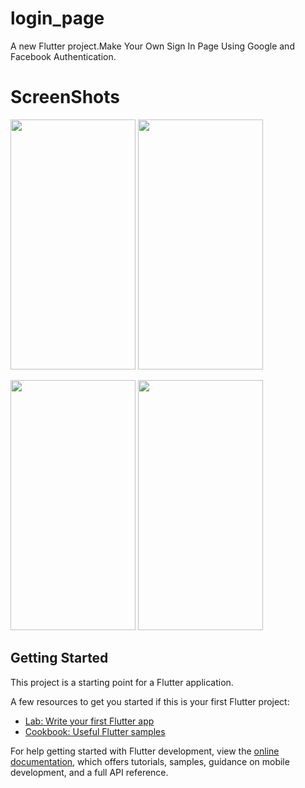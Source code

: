 # login_page

A new Flutter project.Make Your Own Sign In Page Using Google and Facebook Authentication.

# ScreenShots 

<img src="https://user-images.githubusercontent.com/63139007/176989663-5741bb0d-304b-4c0d-83ab-a6c4c6726590.jpg" width="200" height="400" />                           <img src="https://user-images.githubusercontent.com/63139007/176989667-d98f4bff-e7a3-4887-a8f2-7cd279b4a9d7.jpg" width="200" height="400" />


<img src="https://user-images.githubusercontent.com/63139007/176989670-48ab5280-0fc9-4e99-9a17-ac27a82271ad.jpg" width="200" height="400" />

<img src="https://user-images.githubusercontent.com/63139007/176989674-273fa549-6ef2-4cd7-a2c4-83f8b6e98f7f.jpg" width="200" height="400" />


## Getting Started

This project is a starting point for a Flutter application.

A few resources to get you started if this is your first Flutter project:

- [Lab: Write your first Flutter app](https://docs.flutter.dev/get-started/codelab)
- [Cookbook: Useful Flutter samples](https://docs.flutter.dev/cookbook)

For help getting started with Flutter development, view the
[online documentation](https://docs.flutter.dev/), which offers tutorials,
samples, guidance on mobile development, and a full API reference.
